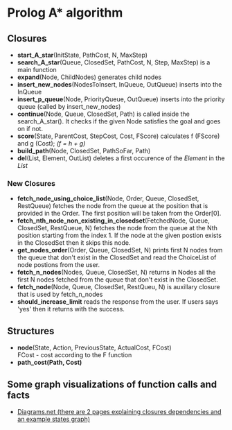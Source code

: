 # Prolog A* algorithm

## Closures

- **start_A_star**(InitState, PathCost, N, MaxStep)
- **search_A_star**(Queue, ClosedSet, PathCost, N, Step, MaxStep) is a main function
- **expand**(Node, ChildNodes) generates child nodes
- **insert_new_nodes**(NodesToInsert, InQueue, OutQueue) inserts into the InQueue
- **insert_p_queue**(Node, PriorityQueue, OutQueue) inserts into the priority queue (called by insert_new_nodes)
- **continue**(Node, Queue, ClosedSet, Path) is called inside the search_A_star(). It checks if the given Node satisfies the goal and goes on if not.
- **score**(State, ParentCost, StepCost, Cost, FScore) calculates f (FScore) and g (Cost); *(f = h + g)*
- **build_path**(Node, ClosedSet, PathSoFar, Path)
- **del**(List, Element, OutList) deletes a first occurence of the *Element* in the *List*

### New Closures

- **fetch_node_using_choice_list**(Node, Order, Queue, ClosedSet, RestQueue) fetches the node from the queue at the position that is provided in the Order. The first position will be taken from the Order[0].
- **fetch_nth_node_non_existing_in_closedset**(FetchedNode, Queue, ClosedSet, RestQueue, N) fetches the node from the queue at the Nth position starting from the index 1. If the node at the given postion exists in the ClosedSet then it skips this node.
- **get_nodes_order**(Order, Queue, ClosedSet, N) prints first N nodes from the queue that don't exist in the ClosedSet and read the ChoiceList of node postions from the user.
- **fetch_n_nodes**(Nodes, Queue, ClosedSet, N) returns in Nodes all the first N nodes fetched from the queue that don't exist in the ClosedSet.
- **fetch_node**(Node, Queue, ClosedSet, RestQueu, N) is auxillary closure that is used by fetch_n_nodes
- **should_increase_limit** reads the response from the user. If users says 'yes' then it returns with the success.

## Structures

- **node**(State, Action, PreviousState, ActualCost, FCost)\
    FCost - cost according to the F function
- **path_cost(Path, Cost)**

## Some graph visualizations of function calls and facts

- [Diagrams.net (there are 2 pages explaining closures dependencies and an example states graph)](https://drive.google.com/file/d/1jFAwxYKgoOpynddCwh-978AElifYfKYl/view?usp=sharing)
